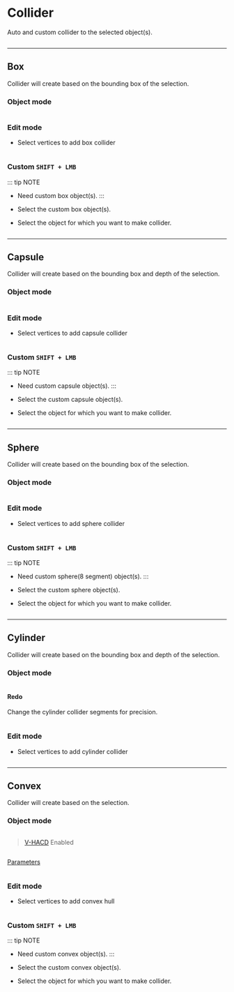 # Collider

Auto and custom collider to the selected object(s).

<p><img :src="$withBase('/img/collider.png')" alt='' /></p>

---

## Box

Collider will create based on the bounding box of the selection.

### Object mode

<p><img :src="$withBase('/img/box.webp')" alt='' /></p>

### Edit mode

- Select vertices to add box collider

<p><img :src="$withBase('/img/box_editmode.webp')" alt='' /></p>

### Custom `SHIFT + LMB`

::: tip NOTE
- Need custom box object(s).
:::

- Select the custom box object(s).
- Select the object for which you want to make collider.

<p><img :src="$withBase('/img/box_custom.webp')" alt='' /></p>

---

## Capsule

Collider will create based on the bounding box and depth of the selection.

### Object mode

<p><img :src="$withBase('/img/capsule.webp')" alt='' /></p>

### Edit mode

- Select vertices to add capsule collider

<p><img :src="$withBase('/img/capsule_editmode.webp')" alt='' /></p>

### Custom `SHIFT + LMB`

::: tip NOTE
- Need custom capsule object(s).
:::

- Select the custom capsule object(s).
- Select the object for which you want to make collider.

<p><img :src="$withBase('/img/capsule_custom.webp')" alt='' /></p>

---

## Sphere

Collider will create based on the bounding box of the selection.

### Object mode

<p><img :src="$withBase('/img/sphere.webp')" alt='' /></p>

### Edit mode

- Select vertices to add sphere collider

<p><img :src="$withBase('/img/sphere_editmode.webp')" alt='' /></p>

### Custom `SHIFT + LMB`

::: tip NOTE
- Need custom sphere(8 segment) object(s).
:::

- Select the custom sphere object(s).
- Select the object for which you want to make collider.

<p><img :src="$withBase('/img/sphere_custom.webp')" alt='' /></p>

---

## Cylinder

Collider will create based on the bounding box and depth of the selection.

### Object mode

<p><img :src="$withBase('/img/cylinder.webp')" alt='' /></p>

#### Redo

Change the cylinder collider segments for precision.

<p><img :src="$withBase('/img/cylinder_redo.png')" alt='' /></p>

### Edit mode

- Select vertices to add cylinder collider

<p><img :src="$withBase('/img/cylinder_editmode.webp')" alt='' /></p>

---

## Convex

Collider will create based on the selection.

### Object mode

<p><img :src="$withBase('/img/convex.webp')" alt='' /></p>

> [V-HACD](/preference.html#v-hacd) Enabled

<p><img :src="$withBase('/img/convex_vhacd.webp')" alt='' /></p>

[Parameters](/preference.html#v-hacd)

<p><img :src="$withBase('/img/vhacd_operator.png')" alt='' /></p>

### Edit mode

- Select vertices to add convex hull

<p><img :src="$withBase('/img/convex_editmode.webp')" alt='' /></p>

### Custom `SHIFT + LMB`

::: tip NOTE
- Need custom convex object(s).
:::

- Select the custom convex object(s).
- Select the object for which you want to make collider.

<p><img :src="$withBase('/img/convex_custom.webp')" alt='' /></p>